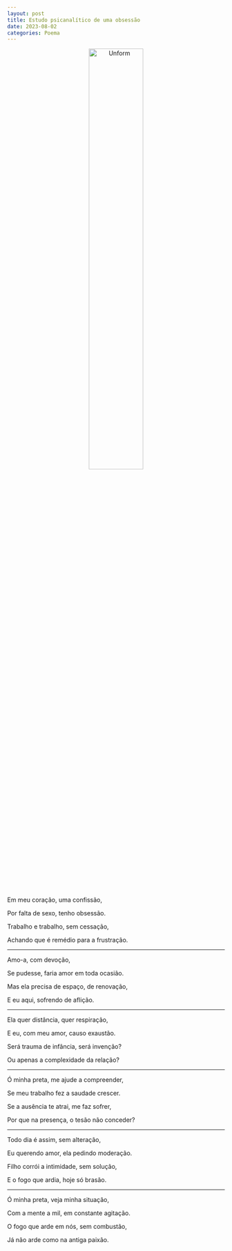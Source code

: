 ```yaml
---
layout: post
title: Estudo psicanalítico de uma obsessão
date: 2023-08-02
categories: Poema
---
```


<p align="center">
<img src="{{ site.baseurl }}/images/2023-08-02-Estudo-psicanalitico-de-uma-obsessao.png" height="50%" width="50%" alt="Unform" />
 </p>

Em meu coração, uma confissão,

Por falta de sexo, tenho obsessão.

Trabalho e trabalho, sem cessação,

Achando que é remédio para a frustração.

---

Amo-a, com devoção,

Se pudesse, faria amor em toda ocasião.

Mas ela precisa de espaço, de renovação,

E eu aqui, sofrendo de aflição.

---

Ela quer distância, quer respiração,

E eu, com meu amor, causo exaustão.

Será trauma de infância, será invenção?

Ou apenas a complexidade da relação?

---

Ó minha preta, me ajude a compreender,

Se meu trabalho fez a saudade crescer.

Se a ausência te atrai, me faz sofrer,

Por que na presença, o tesão não conceder?

---

Todo dia é assim, sem alteração,

Eu querendo amor, ela pedindo moderação.

Filho corrói a intimidade, sem solução,

E o fogo que ardia, hoje só brasão.

---

Ó minha preta, veja minha situação,

Com a mente a mil, em constante agitação.

O fogo que arde em nós, sem combustão,

Já não arde como na antiga paixão.
